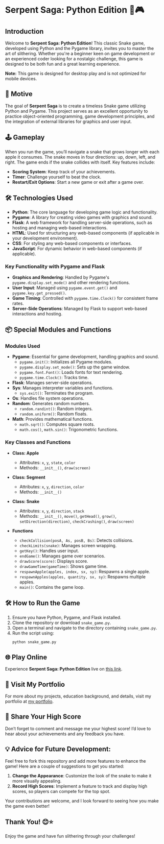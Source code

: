 # Serpent Saga: Python Edition 🐍🎮

## Introduction

Welcome to **Serpent Saga: Python Edition**! This classic Snake game, developed using Python and the Pygame library, invites you to master the art of slithering. Whether you're a beginner keen on game development or an experienced coder looking for a nostalgic challenge, this game is designed to be both fun and a great learning experience.

**Note:** This game is designed for desktop play and is not optimized for mobile devices.

## 🎯 Motive

The goal of **Serpent Saga** is to create a timeless Snake game utilizing Python and Pygame. This project serves as an excellent opportunity to practice object-oriented programming, game development principles, and the integration of external libraries for graphics and user input.

## 🕹️ Gameplay

When you run the game, you’ll navigate a snake that grows longer with each apple it consumes. The snake moves in four directions: up, down, left, and right. The game ends if the snake collides with itself. Key features include:

- **Scoring System**: Keep track of your achievements.
- **Timer**: Challenge yourself to beat the clock.
- **Restart/Exit Options**: Start a new game or exit after a game over.

## 🛠️ Technologies Used

- **Python**: The core language for developing game logic and functionality.
- **Pygame**: A library for creating video games with graphics and sound.
- **Flask**: A web framework for handling server-side operations, such as hosting and managing web-based interactions.
- **HTML**: Used for structuring any web-based components (if applicable in your development environment).
- **CSS**: For styling any web-based components or interfaces.
- **JavaScript**: For dynamic behavior in web-based components (if applicable).

### Key Functionality with Pygame and Flask

- **Graphics and Rendering**: Handled by Pygame's `pygame.display.set_mode()` and other rendering functions.
- **User Input**: Managed using `pygame.event.get()` and `pygame.key.get_pressed()`.
- **Game Timing**: Controlled with `pygame.time.Clock()` for consistent frame rates.
- **Server-Side Operations**: Managed by Flask to support web-based interactions and hosting.

## 📦 Special Modules and Functions

### Modules Used

- **Pygame**: Essential for game development, handling graphics and sound.
  - `pygame.init()`: Initializes all Pygame modules.
  - `pygame.display.set_mode()`: Sets up the game window.
  - `pygame.font.Font()`: Loads fonts for text rendering.
  - `pygame.time.Clock()`: Tracks time.
- **Flask**: Manages server-side operations.
- **Sys**: Manages interpreter variables and functions.
  - `sys.exit()`: Terminates the program.
- **Os**: Handles file system operations.
- **Random**: Generates random numbers.
  - `random.randint()`: Random integers.
  - `random.uniform()`: Random floats.
- **Math**: Provides mathematical functions.
  - `math.sqrt()`: Computes square roots.
  - `math.cos()`, `math.sin()`: Trigonometric functions.

### Key Classes and Functions

- **Class: Apple**
  - Attributes: `x`, `y`, `state`, `color`
  - Methods: `__init__()`, `draw(screen)`

- **Class: Segment**
  - Attributes: `x`, `y`, `direction`, `color`
  - Methods: `__init__()`

- **Class: Snake**
  - Attributes: `x`, `y`, `direction`, `stack`
  - Methods: `__init__()`, `move()`, `getHead()`, `grow()`, `setDirection(direction)`, `checkCrashing()`, `draw(screen)`

- **Functions**
  - `checkCollision(posA, As, posB, Bs)`: Detects collisions.
  - `checkLimits(snake)`: Manages screen wrapping.
  - `getKey()`: Handles user input.
  - `endGame()`: Manages game over scenarios.
  - `drawScore(score)`: Displays score.
  - `drawGameTime(gameTime)`: Shows game time.
  - `respawnApple(apples, index, sx, sy)`: Respawns a single apple.
  - `respawnApples(apples, quantity, sx, sy)`: Respawns multiple apples.
  - `main()`: Contains the game loop.

## 🛠️ How to Run the Game

1. Ensure you have Python, Pygame, and Flask installed.
2. Clone the repository or download `snake_game.py`.
3. Open a terminal and navigate to the directory containing `snake_game.py`.
4. Run the script using:
   ```bash
   python snake_game.py
   ```

## 🌐 Play Online

Experience **Serpent Saga: Python Edition** live on [this link](https://snake-game-using-python.onrender.com).

## 🌟 Visit My Portfolio

For more about my projects, education background, and details, visit my portfolio at [my portfolio](https://new-portfolio-lfys.onrender.com).

## 💬 Share Your High Score

Don’t forget to comment and message me your highest score! I’d love to hear about your achievements and any feedback you have.

## 💡 Advice for Future Development:

Feel free to fork this repository and add more features to enhance the game! Here are a couple of suggestions to get you started:

1. **Change the Appearance**: Customize the look of the snake to make it more visually appealing.
2. **Record High Scores**: Implement a feature to track and display high scores, so players can compete for the top spot.

Your contributions are welcome, and I look forward to seeing how you make the game even better!

## Thank You! 😊⭐

Enjoy the game and have fun slithering through your challenges!
